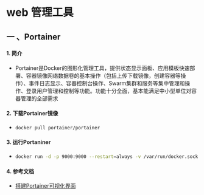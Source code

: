 # web 管理工具

## **一 、Portainer**

#### 1. 简介

- Portainer是Docker的图形化管理工具，提供状态显示面板、应用模板快速部署、容器镜像网络数据卷的基本操作（包括上传下载镜像，创建容器等操作）、事件日志显示、容器控制台操作、Swarm集群和服务等集中管理和操作、登录用户管理和控制等功能。功能十分全面，基本能满足中小型单位对容器管理的全部需求

#### 2. 下载Portainer镜像

- ```bash
  docker pull portainer/portainer
  ```

#### 3. 运行Portaniner

- ```bash
  docker run -d -p 9000:9000 --restart=always -v /var/run/docker.sock:/var/run/docker.sock --name prtainer portainer/portainer
  ```

#### 4. 参考文档

- [搭建Portainer可视化界面](https://blog.csdn.net/u011781521/article/details/80469804)

